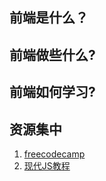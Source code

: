## 前端是什么？

## 前端做些什么?

## 前端如何学习?
## 资源集中
1. [freecodecamp](https://chinese.freecodecamp.org/)
2. [现代JS教程](https://zh.javascript.info/)